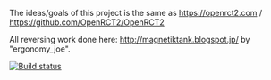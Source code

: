The ideas/goals of this project is the same as https://openrct2.com / https://github.com/OpenRCT2/OpenRCT2

All reversing work done here: http://magnetiktank.blogspot.jp/ by "ergonomy_joe". 

[![Build status](https://ci.appveyor.com/api/projects/status/b7m27c13f9y5eh0y/branch/master?svg=true)](https://ci.appveyor.com/project/paulsapps/openff7/branch/master)
